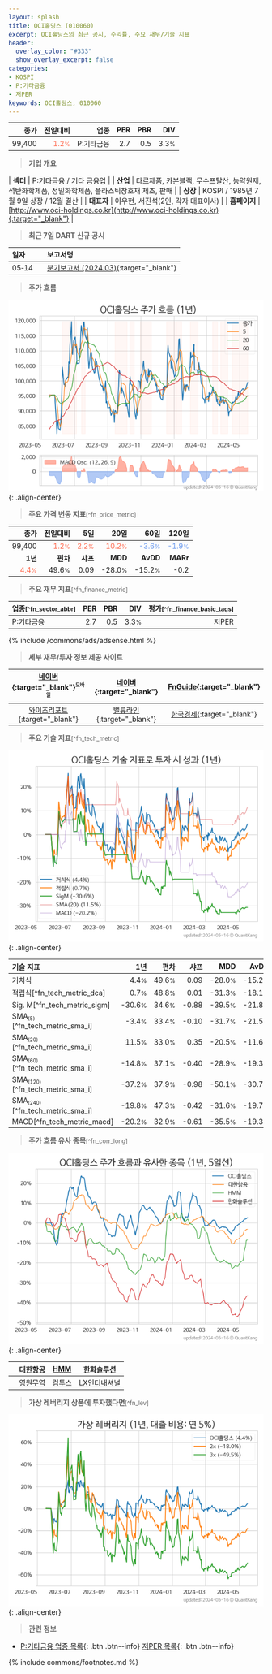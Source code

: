 ```yaml
---
layout: splash
title: OCI홀딩스 (010060)
excerpt: OCI홀딩스의 최근 공시, 수익률, 주요 재무/기술 지표
header:
  overlay_color: "#333"
  show_overlay_excerpt: false
categories:
- KOSPI
- P:기타금융
- 저PER
keywords: OCI홀딩스, 010060
---
```


| **종가** | **전일대비** | **업종** | **PER** | **PBR** | **DIV** |
| -------: | -----------: | -------: | ------: | ------: | ------: |
| 99,400 | <span style="color: tomato">1.2<small>%</small></span> | P:기타금융 | 2.7 | 0.5 | 3.3<small>%</small> |

<!-- more -->


> **기업 개요**<a id="company"></a>

| <span style="white-space:nowrap;">**섹터**</span> | P:기타금융 / 기타 금융업 |
| <span style="white-space:nowrap;">**산업**</span> | 타르제품, 카본블랙, 무수프탈산, 농약원제, 석탄화학제품, 정밀화학제품, 플라스틱창호재 제조, 판매 |
| <span style="white-space:nowrap;">**상장**</span> | KOSPI / 1985년 7월 9일 상장 / 12월 결산 |
| <span style="white-space:nowrap;">**대표자**</span> | 이우현, 서진석(2인, 각자 대표이사) |
| <span style="white-space:nowrap;">**홈페이지**</span> | [http://www.oci-holdings.co.kr](http://www.oci-holdings.co.kr){:target="_blank"} |


> **최근 7일 DART 신규 공시**<a id="dart"></a>

| **일자** |      | **보고서명** |
| :------- | :--- | :----------- |
| 05&#x2011;14 | | [분기보고서 (2024.03)](https://dart.fss.or.kr/dsaf001/main.do?rcpNo=20240514001011){:target="_blank"} |


> **주가 흐름**<a id="price"></a>

![010060](/stock/images/010060.png){: .align-center}


> **주요 가격 변동 지표**<small>[^fn_price_metric]</small>

| **종가** | **전일대비** | **5일** | **20일** | **60일** | **120일** |
| -------: | -----------: | ------: | -------: | -------: | --------: |
| 99,400 | <span style="color: tomato">1.2<small>%</small></span> | <span style="color: tomato">2.2<small>%</small></span> | <span style="color: tomato">10.2<small>%</small></span> | <span style="color: cornflowerblue">-3.6<small>%</small></span> | <span style="color: cornflowerblue">-1.9<small>%</small></span> |
| **1년** | **편차** | **샤프** | **MDD** | **AvDD** | **MARr** |
| <span style="color: tomato">4.4<small>%</small></span> | 49.6<small>%</small> | 0.09 | -28.0<small>%</small> | -15.2<small>%</small> | -0.2 |


> **주요 재무 지표**<small>[^fn_finance_metric]</small>

| **업종**<small>[^fn_sector_abbr]</small> | **PER** | **PBR** | **DIV** | **평가**<small>[^fn_finance_basic_tags]</small> |
| :--------------------------------------- | ------: | ------: | ------: | ----------------------------------------------: |
| P:기타금융 | 2.7 | 0.5 | 3.3<small>%</small> | 저PER |



{% include /commons/ads/adsense.html %}

> **세부 재무/투자 정보 제공 사이트**

| [네이버](https://m.stock.naver.com/domestic/stock/010060/finance/summary){:target="_blank"}<sup><small>모바일</small></sup> | [네이버](https://finance.naver.com/item/coinfo.naver?code=010060){:target="_blank"} | [FnGuide](https://comp.fnguide.com/SVO2/ASP/SVD_Invest.asp?gicode=A010060&MenuYn=Y){:target="_blank"} |
| :---: | :---: | :---: |
| [와이즈리포트](https://comp.wisereport.co.kr/company/c1040001.aspx?cmp_cd=010060){:target="_blank"} | [밸류라인](https://www.valueline.co.kr/finance/summary/010060){:target="_blank"} | [한국경제](https://markets.hankyung.com/stock/010060/financial-summary){:target="_blank"} |


> **주요 기술 지표**<small>[^fn_tech_metric]</small>


![010060](/stock/images/010060_tech.png){: .align-center}

| **기술 지표** | **1년** | **편차** | **샤프** | **MDD** | **AvDD** |
| :------------ | ------: | -----------: | -------: | ------: | -------: |
| 거치식 | 4.4<small>%</small> | 49.6<small>%</small> | 0.09 | -28.0<small>%</small> | -15.2<small>%</small> |
| 적립식[^fn_tech_metric_dca] | 0.7<small>%</small> | 48.8<small>%</small> | 0.01 | -31.3<small>%</small> | -18.1<small>%</small> |
| Sig. M[^fn_tech_metric_sigm] | -30.6<small>%</small> | 34.6<small>%</small> | -0.88 | -39.5<small>%</small> | -21.8<small>%</small> |
| SMA<small><sub>(5)</sub></small>[^fn_tech_metric_sma_i] | -3.4<small>%</small> | 33.4<small>%</small> | -0.10 | -31.7<small>%</small> | -21.5<small>%</small> |
| SMA<small><sub>(20)</sub></small>[^fn_tech_metric_sma_i] | 11.5<small>%</small> | 33.0<small>%</small> | 0.35 | -20.5<small>%</small> | -11.6<small>%</small> |
| SMA<small><sub>(60)</sub></small>[^fn_tech_metric_sma_i] | -14.8<small>%</small> | 37.1<small>%</small> | -0.40 | -28.9<small>%</small> | -19.3<small>%</small> |
| SMA<small><sub>(120)</sub></small>[^fn_tech_metric_sma_i] | -37.2<small>%</small> | 37.9<small>%</small> | -0.98 | -50.1<small>%</small> | -30.7<small>%</small> |
| SMA<small><sub>(240)</sub></small>[^fn_tech_metric_sma_i] | -19.8<small>%</small> | 47.3<small>%</small> | -0.42 | -31.6<small>%</small> | -19.7<small>%</small> |
| MACD[^fn_tech_metric_macd] | -20.2<small>%</small> | 32.9<small>%</small> | -0.61 | -35.5<small>%</small> | -19.3<small>%</small> |


> **주가 흐름 유사 종목**<a id="corr"></a><small>[^fn_corr_long]</small>

![010060](/stock/images/010060_corr.png){: .align-center}

|       | [대한항공](/003490/) | [HMM](/011200/) | [한화솔루션](/009830/) |
| :---: | :------------------------------------: | :------------------------------------: | :------------------------------------: |
|       | [영원무역](/111770/) | [컴투스](/078340/) | [LX인터내셔널](/001120/) |


> **가상 레버리지 상품에 투자했다면**<a id="2x"></a><small>[^fn_lev]</small>

![010060](/stock/images/010060_2x.png){: .align-center}


> **관련 정보**

- [P:기타금융 업종 목록](/stats/sector/kospi_업종_기타금융_종목/){: .btn .btn--info} [저PER 목록](/fn/fn_low_per/){: .btn .btn--info}

{% include commons/footnotes.md %}